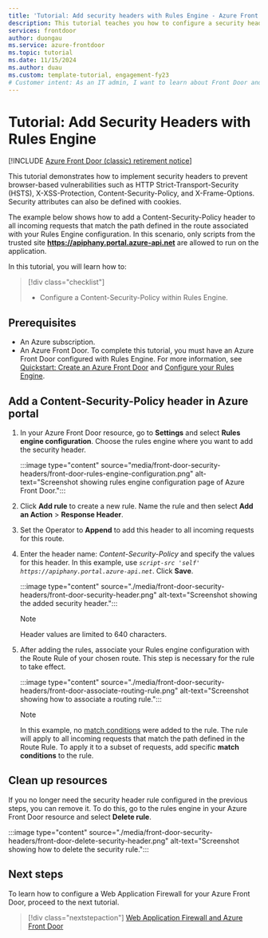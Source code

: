 ```yaml
---
title: 'Tutorial: Add security headers with Rules Engine - Azure Front Door'
description: This tutorial teaches you how to configure a security header via Rules Engine on Azure Front Door
services: frontdoor
author: duongau
ms.service: azure-frontdoor
ms.topic: tutorial
ms.date: 11/15/2024
ms.author: duau
ms.custom: template-tutorial, engagement-fy23
# Customer intent: As an IT admin, I want to learn about Front Door and how to configure a security header via Rules Engine.
---
```


# Tutorial: Add Security Headers with Rules Engine

[!INCLUDE [Azure Front Door (classic) retirement notice](../../includes/front-door-classic-retirement.md)]

This tutorial demonstrates how to implement security headers to prevent browser-based vulnerabilities such as HTTP Strict-Transport-Security (HSTS), X-XSS-Protection, Content-Security-Policy, and X-Frame-Options. Security attributes can also be defined with cookies.

The example below shows how to add a Content-Security-Policy header to all incoming requests that match the path defined in the route associated with your Rules Engine configuration. In this scenario, only scripts from the trusted site **https://apiphany.portal.azure-api.net** are allowed to run on the application.

In this tutorial, you will learn how to:
> [!div class="checklist"]
> - Configure a Content-Security-Policy within Rules Engine.

## Prerequisites

* An Azure subscription.
* An Azure Front Door. To complete this tutorial, you must have an Azure Front Door configured with Rules Engine. For more information, see [Quickstart: Create an Azure Front Door](quickstart-create-front-door.md) and [Configure your Rules Engine](front-door-tutorial-rules-engine.md).

## Add a Content-Security-Policy header in Azure portal

1. In your Azure Front Door resource, go to **Settings** and select **Rules engine configuration**. Choose the rules engine where you want to add the security header.

    :::image type="content" source="media/front-door-security-headers/front-door-rules-engine-configuration.png" alt-text="Screenshot showing rules engine configuration page of Azure Front Door.":::

2. Click **Add rule** to create a new rule. Name the rule and then select **Add an Action** > **Response Header**.

3. Set the Operator to **Append** to add this header to all incoming requests for this route.

4. Enter the header name: *Content-Security-Policy* and specify the values for this header. In this example, use *`script-src 'self' https://apiphany.portal.azure-api.net`*. Click **Save**.

    :::image type="content" source="./media/front-door-security-headers/front-door-security-header.png" alt-text="Screenshot showing the added security header.":::

   > [!NOTE]
   > Header values are limited to 640 characters.

5. After adding the rules, associate your Rules engine configuration with the Route Rule of your chosen route. This step is necessary for the rule to take effect.

    :::image type="content" source="./media/front-door-security-headers/front-door-associate-routing-rule.png" alt-text="Screenshot showing how to associate a routing rule.":::

    > [!NOTE]
    > In this example, no [match conditions](front-door-rules-engine-match-conditions.md) were added to the rule. The rule will apply to all incoming requests that match the path defined in the Route Rule. To apply it to a subset of requests, add specific **match conditions** to the rule.

## Clean up resources

If you no longer need the security header rule configured in the previous steps, you can remove it. To do this, go to the rules engine in your Azure Front Door resource and select **Delete rule**.

:::image type="content" source="./media/front-door-security-headers/front-door-delete-security-header.png" alt-text="Screenshot showing how to delete the security rule.":::

## Next steps

To learn how to configure a Web Application Firewall for your Azure Front Door, proceed to the next tutorial.

> [!div class="nextstepaction"]
> [Web Application Firewall and Azure Front Door](front-door-waf.md)
